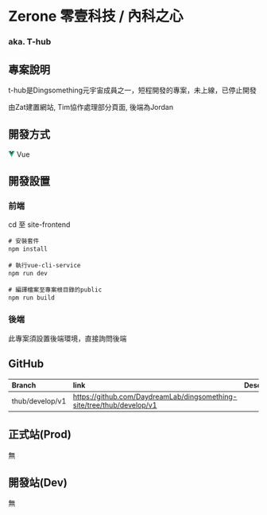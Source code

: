 # Zerone 零壹科技 / 內科之心
### aka. T-hub

## 專案說明
t-hub是Dingsomething元宇宙成員之一，短程開發的專案，未上線，已停止開發

由Zat建置網站, Tim協作處理部分頁面, 後端為Jordan


## 開發方式
![vue](../assets/image/icon/vue.png) Vue


## 開發設置

### 前端

cd 至 site-frontend
```
# 安裝套件
npm install

# 執行vue-cli-service
npm run dev

# 編譯檔案至專案根目錄的public
npm run build
```

### 後端

此專案須設置後端環境，直接詢問後端


## GitHub
Branch            | link                                                                       | Description
:---------------- | :------------------------------------------------------------------------- | :---
thub/develop/v1   | https://github.com/DaydreamLab/dingsomething-site/tree/thub/develop/v1     |


## 正式站(Prod)
無


## 開發站(Dev)
無
